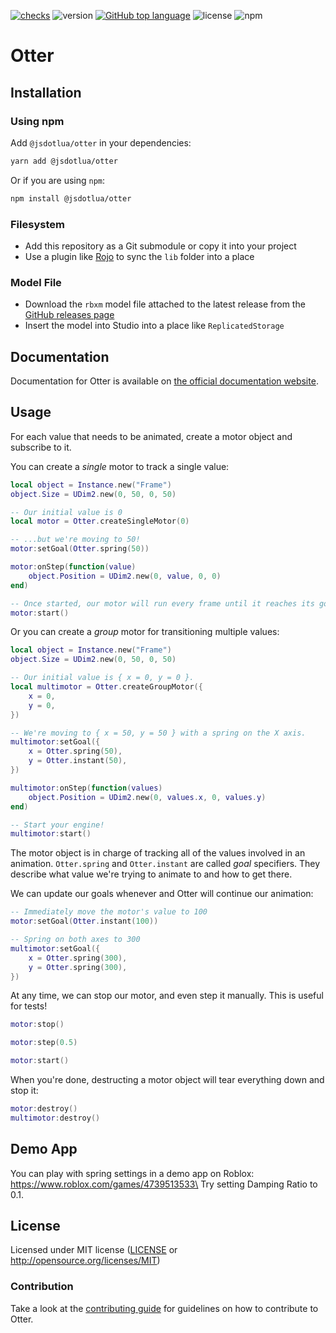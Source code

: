 [![checks](https://github.com/jsdotlua/otter/actions/workflows/test.yml/badge.svg)](https://github.com/jsdotlua/otter/actions/workflows/test.yml)
![version](https://img.shields.io/github/package-json/v/jsdotlua/otter)
[![GitHub top language](https://img.shields.io/github/languages/top/jsdotlua/otter)](https://github.com/luau-lang/luau)
![license](https://img.shields.io/npm/l/@jsdotlua/otter)
![npm](https://img.shields.io/npm/dt/@jsdotlua/otter)

# Otter


## Installation

### Using npm

Add `@jsdotlua/otter` in your dependencies:

```bash
yarn add @jsdotlua/otter
```

Or if you are using `npm`:

```bash
npm install @jsdotlua/otter
```

### Filesystem

- Add this repository as a Git submodule or copy it into your project
- Use a plugin like [Rojo](https://github.com/LPGhatguy/rojo) to sync the `lib` folder into a place

### Model File

- Download the `rbxm` model file attached to the latest release from the [GitHub releases page](https://github.com/Roblox/otter-internal/releases)
- Insert the model into Studio into a place like `ReplicatedStorage`

## Documentation

Documentation for Otter is available on [the official documentation website](https://roblox.github.io/otter-internal).

## Usage

For each value that needs to be animated, create a motor object and subscribe to it.

You can create a _single_ motor to track a single value:

```lua
local object = Instance.new("Frame")
object.Size = UDim2.new(0, 50, 0, 50)

-- Our initial value is 0
local motor = Otter.createSingleMotor(0)

-- ...but we're moving to 50!
motor:setGoal(Otter.spring(50))

motor:onStep(function(value)
    object.Position = UDim2.new(0, value, 0, 0)
end)

-- Once started, our motor will run every frame until it reaches its goal.
motor:start()
```

Or you can create a _group_ motor for transitioning multiple values:

```lua
local object = Instance.new("Frame")
object.Size = UDim2.new(0, 50, 0, 50)

-- Our initial value is { x = 0, y = 0 }.
local multimotor = Otter.createGroupMotor({
    x = 0,
    y = 0,
})

-- We're moving to { x = 50, y = 50 } with a spring on the X axis.
multimotor:setGoal({
    x = Otter.spring(50),
    y = Otter.instant(50),
})

multimotor:onStep(function(values)
    object.Position = UDim2.new(0, values.x, 0, values.y)
end)

-- Start your engine!
multimotor:start()
```

The motor object is in charge of tracking all of the values involved in an animation. `Otter.spring` and `Otter.instant` are called _goal_ specifiers. They describe what value we're trying to animate to and how to get there.

We can update our goals whenever and Otter will continue our animation:

```lua
-- Immediately move the motor's value to 100
motor:setGoal(Otter.instant(100))

-- Spring on both axes to 300
multimotor:setGoal({
    x = Otter.spring(300),
    y = Otter.spring(300),
})
```

At any time, we can stop our motor, and even step it manually. This is useful for tests!

```lua
motor:stop()

motor:step(0.5)

motor:start()
```

When you're done, destructing a motor object will tear everything down and stop it:

```lua
motor:destroy()
multimotor:destroy()
```

## Demo App

You can play with spring settings in a demo app on Roblox: https://www.roblox.com/games/4739513533\
Try setting Damping Ratio to 0.1.

## License

Licensed under MIT license ([LICENSE](LICENSE) or http://opensource.org/licenses/MIT)

### Contribution

Take a look at the [contributing guide](CONTRIBUTING.md) for guidelines on how to contribute to Otter.
